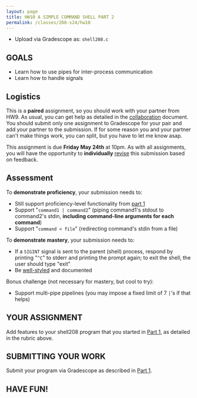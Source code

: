 ```yaml
---
layout: page
title: HW10 A SIMPLE COMMAND SHELL PART 2
permalink: /classes/208-s24/hw10
---
```


* Upload via Gradescope as: `shell208.c`

## GOALS
* Learn how to use pipes for inter-process communication
* Learn how to handle signals

## Logistics
This is a **paired** assignment, so you should work with your partner from HW9. As usual, you can get help as detailed in the [collaboration](collaboration) document. You should submit only one assignment to Gradescope for your pair and add your partner to the submission. If for some reason you and your partner can't make things work, you can split, but you have to let me know asap.

This assignment is due **Friday May 24th** at 10pm. As with all assignments, you will have the opportunity to **individually** [revise](revision-process) this submission based on feedback.

## Assessment
To **demonstrate proficiency**, your submission needs to:
* Still support proficiency-level functionality from [part 1](hw9)
* Support "`command1 | command2`" (piping command1's stdout to command2's stdin, **including command-line arguments for each command**)
* Support "`command < file`" (redirecting command's stdin from a file)


To **demonstrate mastery**, your submission needs to:
* If a `SIGINT` signal is sent to the parent (shell) process, respond by printing "`^C`" to stderr and printing the prompt again; to exit the shell, the user should type "exit"
* Be [well-styled](https://cs.carleton.edu/faculty/jondich/courses/cs208_w24/documents/style-guide.html) and documented

Bonus challenge (not necessary for mastery, but cool to try):
* Support multi-pipe pipelines (you may impose a fixed limit of 7 `|`'s if that helps)

## YOUR ASSIGNMENT
Add features to your shell208 program that you started in [Part 1](hw9), as detailed in the rubric above.

## SUBMITTING YOUR WORK
Submit your program via Gradescope as described in [Part 1](hw9#submitting-your-work).

## HAVE FUN!